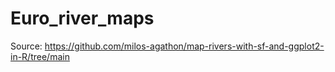 # Euro_river_maps
Source: https://github.com/milos-agathon/map-rivers-with-sf-and-ggplot2-in-R/tree/main
